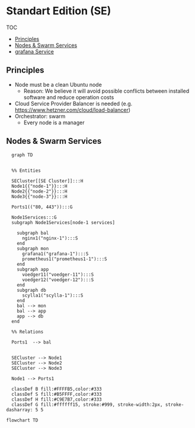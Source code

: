 # Standart Edition (SE)

TOC

- [Principles](#principles)
- [Nodes & Swarm Services](#nodes--swarm-services)
- [grafana Service](#grafana-service)

## Principles

- Node must be a clean Ubuntu node
  - Reason: We believe it will avoid possible conflicts between installed software and reduce operation costs
- Cloud Service Provider Balancer is needed (e.g.  https://www.hetzner.com/cloud/load-balancer)
- Orchestrator: swarm
  - Every node is a manager


## Nodes & Swarm Services

```mermaid
  graph TD


  %% Entities

  SECluster[[SE Cluster]]:::H
  Node1{{"node-1"}}:::H
  Node2{{"node-2"}}:::H
  Node3{{"node-3"}}:::H

  Ports1(("80, 443")):::G

  Node1Services:::G
  subgraph Node1Services[node-1 services]

    subgraph bal
      nginx1("nginx-1"):::S
    end
    subgraph mon
      grafana1("grafana-1"):::S
      prometheus1("prometheus1-1"):::S
    end
    subgraph app
      voedger11("voedger-11"):::S
      voedger12("voedger-12"):::S
    end
    subgraph db
      scylla1("scylla-1"):::S
    end
    bal --> mon
    bal --> app
    app --> db
  end

  %% Relations

  Ports1  --> bal


  SECluster --> Node1
  SECluster --> Node2
  SECluster --> Node3

  Node1 --> Ports1

  classDef B fill:#FFFFB5,color:#333
  classDef S fill:#B5FFFF,color:#333
  classDef H fill:#C9E7B7,color:#333
  classDef G fill:#ffffff15, stroke:#999, stroke-width:2px, stroke-dasharray: 5 5
```

```mermaid
flowchart TD

